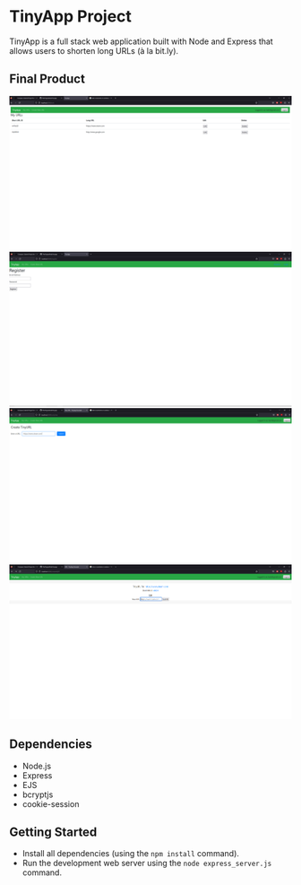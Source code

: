 # TinyApp Project

TinyApp is a full stack web application built with Node and Express that allows users to shorten long URLs (à la bit.ly).

## Final Product

!["Screenshot of URLs page"](https://github.com/TheOriginalArab/tinyapp/blob/main/docs/myUrls.png?raw=true)
!["Screenshot of Register page"](https://github.com/TheOriginalArab/tinyapp/blob/main/docs/register.png?raw=true)
!["Screenshot of Create TinyURL"](https://github.com/TheOriginalArab/tinyapp/blob/main/docs/createTinyUrl.png?raw=true)
!["Screenshot of Edit URL"](https://github.com/TheOriginalArab/tinyapp/blob/main/docs/editUrls.png?raw=true)

## Dependencies

- Node.js
- Express
- EJS
- bcryptjs
- cookie-session

## Getting Started

- Install all dependencies (using the `npm install` command).
- Run the development web server using the `node express_server.js` command.
